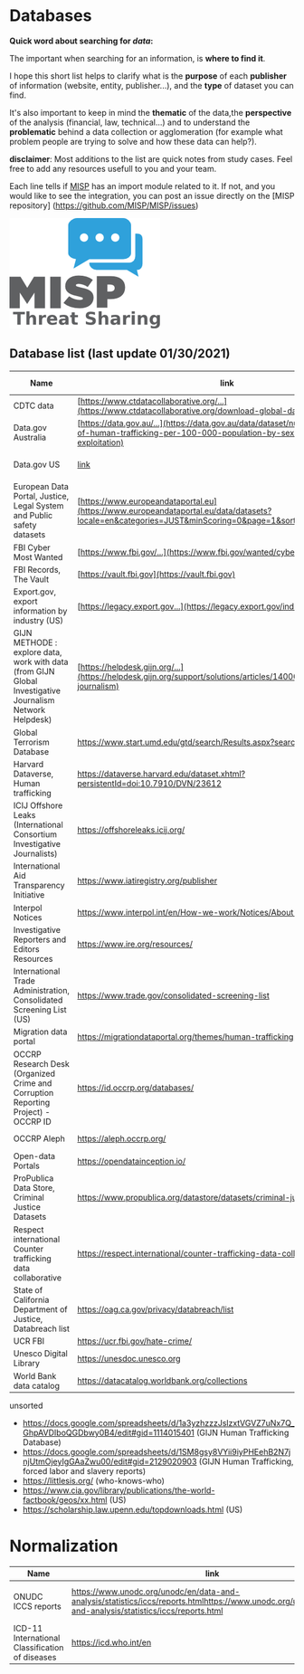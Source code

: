 
# Databases

**Quick word about searching for *data*:**

The important when searching for an information, is **where to find it**. 

I hope this short list helps to clarify what is the **purpose** of each **publisher** of information (website, entity, publisher...), and the **type** of dataset you can find.

It's also important to keep in mind the **thematic** of the data,the **perspective** of the analysis (financial, law, technical...) and to understand the **problematic** behind a data collection or agglomeration (for example what problem people are trying to solve and how these data can help?).


**disclaimer**: Most additions to the list are quick notes from study cases. Feel free to add any resources usefull to you and your team. 

Each line tells if [MISP](https://github.com/MISP/MISP) has an import module related to it. If not, and you would like to see the integration, you can post an issue directly on the [MISP repository] (https://github.com/MISP/MISP/issues)

![misp logo](https://raw.githubusercontent.com/C00kie-/ORCRI/master/sources/image/misp-logo.png)

## Database list (last update 01/30/2021)
 
|Name|link|last-view|label|MISP module|
|-|-|-|-|-|
|CDTC data|[https://www.ctdatacollaborative.org/...](https://www.ctdatacollaborative.org/download-global-dataset)|02/12/2021| Human trafficking|
|Data.gov Australia|[https://data.gov.au/...](https://data.gov.au/data/dataset/number-of-victims-of-human-trafficking-per-100-000-population-by-sex-age-and-form-of-exploitation)|02/12/2021| Human trafficking|
|Data.gov US|[link](https://catalog.data.gov/dataset?q=human+trafficking+&sort=score+desc%2C+name+asc&as_sfid=AAAAAAWPffZ7pi1Wrm4jeh4vlWtQU_Dz4XOBhu4-gsiHRRsR0ib2GqYbgwwiK8b7FxohOTzpipXV2215yC_IhYbtpvpMF5wXHve63ozrL983X0bu14FSP6CeEtZL5tVq5-DDSD4%3D&as_fid=a408794751047c4030b89524c3ebed25245aaebd)|02/12/2021|Human trafficking, child labor|
|European Data Portal, Justice, Legal System and Public safety datasets |[https://www.europeandataportal.eu](https://www.europeandataportal.eu/data/datasets?locale=en&categories=JUST&minScoring=0&page=1&sort=relevance%2Bdesc)|01/30/2021|justice, public safety||
|FBI Cyber Most Wanted | [https://www.fbi.gov/...](https://www.fbi.gov/wanted/cyber)| 01/30/2021 | law enforcement ||
|FBI Records, The Vault | [https://vault.fbi.gov](https://vault.fbi.gov) | 01/30/2021 |law enforcement||
|Export.gov, export information by industry (US) |[https://legacy.export.gov...](https://legacy.export.gov/industries) | 01/30/2021|export||
|GIJN METHODE : explore data, work with data (from GIJN Global Investigative Journalism Network Helpdesk)|[https://helpdesk.gijn.org/...](https://helpdesk.gijn.org/support/solutions/articles/14000036505-data-journalism) |01/30/2021|journalism||
|Global Terrorism Database |https://www.start.umd.edu/gtd/search/Results.aspx?search=&sa.x=54&sa.y=3|02/20/2021|Terrorism|
|Harvard Dataverse, Human trafficking|https://dataverse.harvard.edu/dataset.xhtml?persistentId=doi:10.7910/DVN/23612| 02/12/2021| Human trafficking|
|ICIJ Offshore Leaks (International Consortium Investigative Journalists) |https://offshoreleaks.icij.org/  |01/30/2021|leak||
|International Aid Transparency Initiative |https://www.iatiregistry.org/publisher |01/30/2021|||
|Interpol Notices | https://www.interpol.int/en/How-we-work/Notices/About-Notices | 01/30/2021 | law enforcement||
|Investigative Reporters and Editors Resources|https://www.ire.org/resources/| 01/30/2021|||
|International Trade Administration, Consolidated Screening List (US) |https://www.trade.gov/consolidated-screening-list | 01/30/2021| trade ||
|Migration data portal|https://migrationdataportal.org/themes/human-trafficking|02/12/2021|Human trafficking|
|OCCRP Research Desk (Organized Crime and Corruption Reporting Project) - OCCRP ID| https://id.occrp.org/databases/ |01/30/2021|corruption, crime||
|OCCRP Aleph | https://aleph.occrp.org/ |01/30/2021 |corruption, crime||
|Open-data Portals |https://opendatainception.io/| 01/30/2021|||
|ProPublica Data Store, Criminal Justice Datasets |https://www.propublica.org/datastore/datasets/criminal-justice | 01/30/2021|justice, crime||
|Respect international Counter trafficking data collaborative|https://respect.international/counter-trafficking-data-collaborative/|02/12/2021| Human trafficking|
|State of California Department of Justice, Databreach list |https://oag.ca.gov/privacy/databreach/list| 01/30/2021 | databreach||
|UCR FBI|https://ucr.fbi.gov/hate-crime/|02/12/2021|Hate crime||
|Unesco Digital Library |https://unesdoc.unesco.org | 01/30/2021 |||
|World Bank data catalog | https://datacatalog.worldbank.org/collections| 01/30/2021 |||



unsorted
- https://docs.google.com/spreadsheets/d/1a3yzhzzzJslzxtVGVZ7uNx7Q_GhpAVDIboQGDbwy0B4/edit#gid=1114015401 (GIJN Human Trafficking Database)
- https://docs.google.com/spreadsheets/d/1SM8gsy8VYii9iyPHEehB2N7jnjUtmOjeyIgGAaZwu00/edit#gid=2129020903 (GIJN Human Trafficking, forced labor and slavery reports)
- https://littlesis.org/ (who-knows-who)
- https://www.cia.gov/library/publications/the-world-factbook/geos/xx.html (US)
- https://scholarship.law.upenn.edu/topdownloads.html (US)

# Normalization

|Name|link|last-view|label|MISP|
|-|-|-|-|-|
|ONUDC ICCS reports|https://www.unodc.org/unodc/en/data-and-analysis/statistics/iccs/reports.htmlhttps://www.unodc.org/unodc/en/data-and-analysis/statistics/iccs/reports.html|02/13/21|NOMENCLATURE|OBJECT TEMPLATE OR TAXONOMY|
|ICD-11 International Classification of diseases|https://icd.who.int/en|02/13/2021|cause of death|

